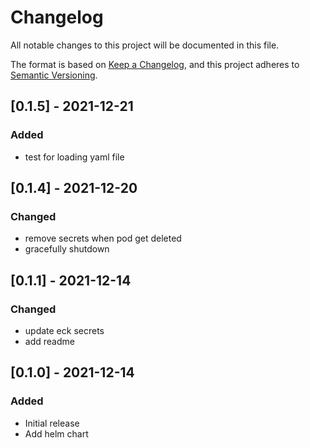 # Changelog

All notable changes to this project will be documented in this file.

The format is based on [Keep a Changelog](https://keepachangelog.com/en/1.0.0/),
and this project adheres to [Semantic Versioning](https://semver.org/spec/v2.0.0.html).

## [0.1.5] - 2021-12-21

### Added

- test for loading yaml file

## [0.1.4] - 2021-12-20

### Changed

- remove secrets when pod get deleted
- gracefully shutdown

## [0.1.1] - 2021-12-14

### Changed

- update eck secrets
- add readme

## [0.1.0] - 2021-12-14

### Added

- Initial release
- Add helm chart
